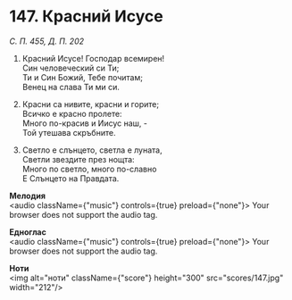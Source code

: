 # 147. Красний Исусе  

*С. П. 455, Д. П. 202*  

1. Красний Исусе! Господар всемирен!  
Син человеческий си Ти;  
Ти и Син Божий, Тебе почитам;  
Венец на слава Ти ми си.  

2. Красни са нивите, красни и горите;  
Всичко е красно пролете:  
Много по-красив и Иисус наш, -  
Той утешава скръбните.  

3. Светло е слънцето, светла е луната,  
Светли звездите през нощта:  
Много по светло, много по-славно  
Е Слънцето на Правдата.  

__Мелодия__  
<audio className={"music"} controls={true} preload={"none"}><source src="mp3/147.mp3" type="audio/mpeg"/>
Your browser does not support the audio tag.
</audio>  

__Едноглас__  
<audio className={"music"} controls={true} preload={"none"}><source src="transp/147.mp3" type="audio/mpeg"/>
Your browser does not support the audio tag.
</audio>  

__Ноти__  
<img alt="ноти" className={"score"} height="300" src="scores/147.jpg" width="212"/>
